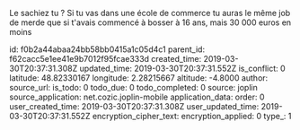 Le sachiez tu ? Si tu vas dans une école de commerce tu auras le même job de merde que si t'avais commencé à bosser à 16 ans, mais 30 000 euros en moins

id: f0b2a44abaa24bb58bb0415a1c05d4c1
parent_id: f62cacc5e1ee41e9b7012f95fcae333d
created_time: 2019-03-30T20:37:31.308Z
updated_time: 2019-03-30T20:37:31.552Z
is_conflict: 0
latitude: 48.82330167
longitude: 2.28215667
altitude: -4.8000
author: 
source_url: 
is_todo: 0
todo_due: 0
todo_completed: 0
source: joplin
source_application: net.cozic.joplin-mobile
application_data: 
order: 0
user_created_time: 2019-03-30T20:37:31.308Z
user_updated_time: 2019-03-30T20:37:31.552Z
encryption_cipher_text: 
encryption_applied: 0
type_: 1